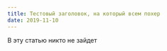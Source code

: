 ```yaml
---
title: Тестовый заголовок, на который всем похер
date: 2019-11-10
---
```


В эту статью никто не зайдет
